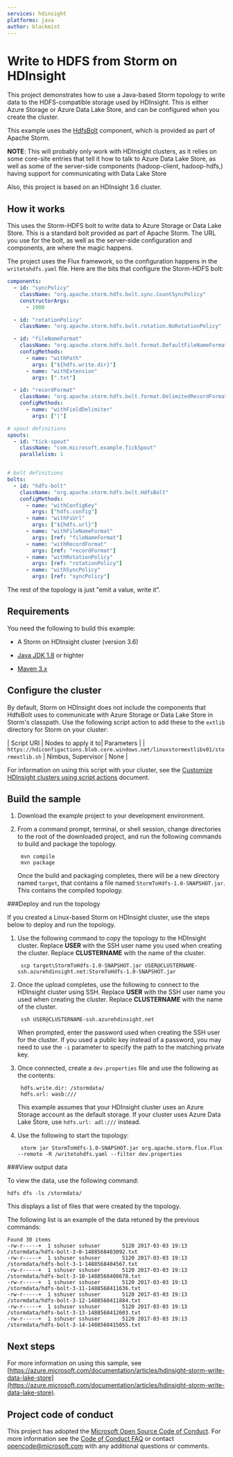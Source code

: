 ```yaml
---
services: hdinsight
platforms: java
author: blackmist
---
```


# Write to HDFS from Storm on HDInsight

This project demonstrates how to use a Java-based Storm topology to write data to the HDFS-compatible storage used by HDInsight. This is either Azure Storage or Azure Data Lake Store, and can be configured when you create the cluster.

This example uses the [HdfsBolt](http://storm.apache.org/javadoc/apidocs/org/apache/storm/hdfs/bolt/HdfsBolt.html) component, which is provided as part of Apache Storm.

__NOTE__: This will probably only work with HDInsight clusters, as it relies on some core-site entries that tell it how to talk to Azure Data Lake Store, as well as some of the server-side components (hadoop-client, hadoop-hdfs,) having support for communicating with Data Lake Store

Also, this project is based on an HDInsight 3.6 cluster.

## How it works

This uses the Storm-HDFS bolt to write data to Azure Storage or Data Lake Store. This is a standard bolt provided as part of Apache Storm. The URL you use for the bolt, as well as the server-side configuration and components, are where the magic happens.

The project uses the Flux framework, so the configuration happens in the `writetohdfs.yaml` file. Here are the bits that configure the Storm-HDFS bolt:

```yaml
components:
  - id: "syncPolicy"
    className: "org.apache.storm.hdfs.bolt.sync.CountSyncPolicy"
    constructorArgs:
      - 1000

  - id: "rotationPolicy"
    className: "org.apache.storm.hdfs.bolt.rotation.NoRotationPolicy"

  - id: "fileNameFormat"
    className: "org.apache.storm.hdfs.bolt.format.DefaultFileNameFormat"
    configMethods:
      - name: "withPath"
        args: ["${hdfs.write.dir}"]
      - name: "withExtension"
        args: [".txt"]

  - id: "recordFormat"
    className: "org.apache.storm.hdfs.bolt.format.DelimitedRecordFormat"
    configMethods:
      - name: "withFieldDelimiter"
        args: ["|"]

# spout definitions
spouts:
  - id: "tick-spout"
    className: "com.microsoft.example.TickSpout"
    parallelism: 1


# bolt definitions
bolts:
  - id: "hdfs-bolt"
    className: "org.apache.storm.hdfs.bolt.HdfsBolt"
    configMethods:
      - name: "withConfigKey"
        args: ["hdfs.config"]
      - name: "withFsUrl"
        args: ["${hdfs.url}"]
      - name: "withFileNameFormat"
        args: [ref: "fileNameFormat"]
      - name: "withRecordFormat"
        args: [ref: "recordFormat"]
      - name: "withRotationPolicy"
        args: [ref: "rotationPolicy"]
      - name: "withSyncPolicy"
        args: [ref: "syncPolicy"]
```

The rest of the topology is just "emit a value, write it".

## Requirements

You need the following to build this example:

* A Storm on HDInsight cluster (version 3.6)

* [Java JDK 1.8](https://www.oracle.com/technetwork/java/javase/downloads/jdk7-downloads-1880260.html) or highter

* [Maven 3.x](higher)

## Configure the cluster

By default, Storm on HDInsight does not include the components that HdfsBolt uses to communicate with Azure Storage or Data Lake Store in Storm's classpath. Use the following script action to add these to the `extlib` directory for Storm on your cluster:

| Script URI | Nodes to apply it to| Parameters |
| `https://hdiconfigactions.blob.core.windows.net/linuxstormextlibv01/stormextlib.sh` | Nimbus, Supervisor | None |

For information on using this script with your cluster, see the [Customize HDInsight clusters using script actions](https://docs.microsoft.com/azure/hdinsight/hdinsight-hadoop-customize-cluster-linux) document.

## Build the sample

1. Download the example project to your development environment.

2. From a command prompt, terminal, or shell session, change directories to the root of the downloaded project, and run the following commands to build and package the topology.

        mvn compile
        mvn package
    
    Once the build and packaging completes, there will be a new directory named `target`, that contains a file named `StormToHdfs-1.0-SNAPSHOT.jar`. This contains the compiled topology.

###Deploy and run the topology

If you created a Linux-based Storm on HDInsight cluster, use the steps below to deploy and run the topology.

1. Use the following command to copy the topology to the HDInsight cluster. Replace __USER__ with the SSH user name you used when creating the cluster. Replace __CLUSTERNAME__ with the name of the cluster.

        scp target\StormToHdfs-1.0-SNAPSHOT.jar USER@CLUSTERNAME-ssh.azurehdinsight.net:StormToHdfs-1.0-SNAPSHOT.jar

2. Once the upload completes, use the following to connect to the HDInsight cluster using SSH. Replace __USER__ with the SSH user name you used when creating the cluster. Replace __CLUSTERNAME__ with the name of the cluster.

        ssh USER@CLUSTERNAME-ssh.azurehdinsight.net

    When prompted, enter the password used when creating the SSH user for the cluster. If you used a public key instead of a password, you may need to use the `-i` parameter to specify the path to the matching private key.
    
3. Once connected, create a `dev.properties` file and use the following as the contents:

        hdfs.write.dir: /stormdata/
        hdfs.url: wasb:///

    This example assumes that your HDInsight cluster uses an Azure Storage account as the default storage. If your cluster uses Azure Data Lake Store, use `hdfs.url: adl:///` instead.

4. Use the following to start the topology:

        storm jar StormToHdfs-1.0-SNAPSHOT.jar org.apache.storm.flux.Flux --remote -R /writetohdfs.yaml --filter dev.properties

###View output data

To view the data, use the following command:

    hdfs dfs -ls /stormdata/

This displays a list of files that were created by the topology.

The following list is an example of the data retuned by the previous commands:

    Found 30 items
    -rw-r-----+  1 sshuser sshuser       5120 2017-03-03 19:13 /stormdata/hdfs-bolt-3-0-1488568403092.txt
    -rw-r-----+  1 sshuser sshuser       5120 2017-03-03 19:13 /stormdata/hdfs-bolt-3-1-1488568404567.txt
    -rw-r-----+  1 sshuser sshuser       5120 2017-03-03 19:13 /stormdata/hdfs-bolt-3-10-1488568408678.txt
    -rw-r-----+  1 sshuser sshuser       5120 2017-03-03 19:13 /stormdata/hdfs-bolt-3-11-1488568411636.txt
    -rw-r-----+  1 sshuser sshuser       5120 2017-03-03 19:13 /stormdata/hdfs-bolt-3-12-1488568411884.txt
    -rw-r-----+  1 sshuser sshuser       5120 2017-03-03 19:13 /stormdata/hdfs-bolt-3-13-1488568412603.txt
    -rw-r-----+  1 sshuser sshuser       5120 2017-03-03 19:13 /stormdata/hdfs-bolt-3-14-1488568415055.txt

## Next steps   

For more information on using this sample, see [https://azure.microsoft.com/documentation/articles/hdinsight-storm-write-data-lake-store](https://azure.microsoft.com/documentation/articles/hdinsight-storm-write-data-lake-store).

## Project code of conduct

This project has adopted the [Microsoft Open Source Code of Conduct](https://opensource.microsoft.com/codeofconduct/). For more information see the [Code of Conduct FAQ](https://opensource.microsoft.com/codeofconduct/faq/) or contact [opencode@microsoft.com](mailto:opencode@microsoft.com) with any additional questions or comments.
